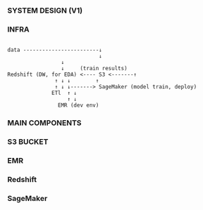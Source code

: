 ### SYSTEM DESIGN (V1)

### INFRA 

```

data ------------------------↓
                             ↓
			     ↓
			     ↓     (train results)
Redshift (DW, for EDA) <---- S3 <-------↑
			   ↑ ↓ ↓        ↑
			   ↑ ↓ ↓-------> SageMaker (model train, deploy)
		      ETl  ↑ ↓ 
		           ↑ ↓
			    EMR (dev env)

```

### MAIN COMPONENTS 

### S3 BUCKET 

### EMR 

### Redshift

### SageMaker
